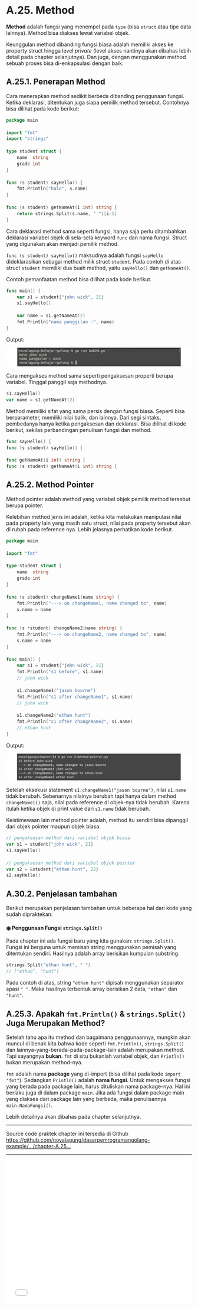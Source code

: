 # A.25. Method

**Method** adalah fungsi yang menempel pada `type` (bisa `struct` atau tipe data lainnya). Method bisa diakses lewat variabel objek.

Keunggulan method dibanding fungsi biasa adalah memiliki akses ke property struct hingga level *private* (level akses nantinya akan dibahas lebih detail pada chapter selanjutnya). Dan juga, dengan menggunakan method sebuah proses bisa di-enkapsulasi dengan baik.

## A.25.1. Penerapan Method

Cara menerapkan method sedikit berbeda dibanding penggunaan fungsi. Ketika deklarasi, ditentukan juga siapa pemilik method tersebut. Contohnya bisa dilihat pada kode berikut:

```go
package main

import "fmt"
import "strings"

type student struct {
    name  string
    grade int
}

func (s student) sayHello() {
    fmt.Println("halo", s.name)
}

func (s student) getNameAt(i int) string {
    return strings.Split(s.name, " ")[i-1]
}
```

Cara deklarasi method sama seperti fungsi, hanya saja perlu ditambahkan deklarasi variabel objek di sela-sela keyword `func` dan nama fungsi. Struct yang digunakan akan menjadi pemilik method.

`func (s student) sayHello()` maksudnya adalah fungsi `sayHello` dideklarasikan sebagai method milik struct `student`. Pada contoh di atas struct `student` memiliki dua buah method, yaitu `sayHello()` dan `getNameAt()`.

Contoh pemanfaatan method bisa dilihat pada kode berikut.

```go
func main() {
    var s1 = student{"john wick", 21}
    s1.sayHello()

    var name = s1.getNameAt(2)
    fmt.Println("nama panggilan :", name)
}
```

Output:

![Penggunaan method](images/A_method_1_method.png)

Cara mengakses method sama seperti pengaksesan properti berupa variabel. Tinggal panggil saja methodnya.

```go
s1.sayHello()
var name = s1.getNameAt(2)
```

Method memiliki sifat yang sama persis dengan fungsi biasa. Seperti bisa berparameter, memiliki nilai balik, dan lainnya. Dari segi sintaks, pembedanya hanya ketika pengaksesan dan deklarasi. Bisa dilihat di kode berikut, sekilas perbandingan penulisan fungsi dan method.

```go
func sayHello() {
func (s student) sayHello() {

func getNameAt(i int) string {
func (s student) getNameAt(i int) string {
```

## A.25.2. Method Pointer

Method pointer adalah method yang variabel objek pemilik method tersebut berupa pointer.

Kelebihan method jenis ini adalah, ketika kita melakukan manipulasi nilai pada property lain yang masih satu struct, nilai pada property tersebut akan di rubah pada reference nya. Lebih jelasnya perhatikan kode berikut.

```go
package main

import "fmt"

type student struct {
    name  string
    grade int
}

func (s student) changeName1(name string) {
    fmt.Println("---> on changeName1, name changed to", name)
    s.name = name
}

func (s *student) changeName2(name string) {
    fmt.Println("---> on changeName2, name changed to", name)
    s.name = name
}

func main() {
    var s1 = student{"john wick", 21}
    fmt.Println("s1 before", s1.name)
    // john wick

    s1.changeName1("jason bourne")
    fmt.Println("s1 after changeName1", s1.name)
    // john wick

    s1.changeName2("ethan hunt")
    fmt.Println("s1 after changeName2", s1.name)
    // ethan hunt
}
```

Output:

![Penggunaan method pointer](images/A_method_2_method_pointer.png)

Setelah eksekusi statement `s1.changeName1("jason bourne")`, nilai `s1.name` tidak berubah. Sebenarnya nilainya berubah tapi hanya dalam method `changeName1()` saja, nilai pada reference di objek-nya tidak berubah. Karena itulah ketika objek di print value dari `s1.name` tidak berubah.

Keistimewaan lain method pointer adalah, method itu sendiri bisa dipanggil dari objek pointer maupun objek biasa.

```go
// pengaksesan method dari variabel objek biasa
var s1 = student{"john wick", 21}
s1.sayHello()

// pengaksesan method dari variabel objek pointer
var s2 = &student{"ethan hunt", 22}
s2.sayHello()
```

## A.30.2. Penjelasan tambahan

Berikut merupakan penjelasan tambahan untuk beberapa hal dari kode yang sudah dipraktekan:

#### ◉ Penggunaan Fungsi `strings.Split()`

Pada chapter ini ada fungsi baru yang kita gunakan: `strings.Split()`. Fungsi ini berguna untuk memisah string menggunakan pemisah yang ditentukan sendiri. Hasilnya adalah array berisikan kumpulan substring.

```go
strings.Split("ethan hunt", " ")
// ["ethan", "hunt"]
```

Pada contoh di atas, string `"ethan hunt"` dipisah menggunakan separator spasi `" "`. Maka hasilnya terbentuk array berisikan 2 data, `"ethan"` dan `"hunt"`.

## A.25.3. Apakah `fmt.Println()` & `strings.Split()` Juga Merupakan Method?

Setelah tahu apa itu method dan bagaimana penggunaannya, mungkin akan muncul di benak kita bahwa kode seperti `fmt.Println()`, `strings.Split()` dan lainnya-yang-berada-pada-package-lain adalah merupakan method. Tapi sayangnya **bukan**. `fmt` di situ bukanlah variabel objek, dan `Println()` bukan merupakan method-nya.

`fmt` adalah nama **package** yang di-import (bisa dilihat pada kode `import "fmt"`). Sedangkan `Println()` adalah **nama fungsi**. Untuk mengakses fungsi yang berada pada package lain, harus dituliskan nama package-nya. Hal ini berlaku juga di dalam package `main`. Jika ada fungsi dalam package main yang diakses dari package lain yang berbeda, maka penulisannya `main.NamaFungsi()`.

Lebih detailnya akan dibahas pada chapter selanjutnya.

---

<div class="source-code-link">
    <div class="source-code-link-message">Source code praktek chapter ini tersedia di Github</div>
    <a href="https://github.com/novalagung/dasarpemrogramangolang-example/tree/master/chapter-A.25-method">https://github.com/novalagung/dasarpemrogramangolang-example/.../chapter-A.25...</a>
</div>

---

<iframe src="partial/ebooks.html" width="100%" height="390px" frameborder="0" scrolling="no"></iframe>
